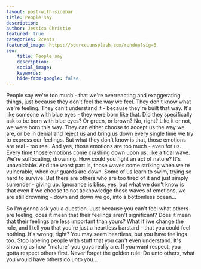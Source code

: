 ```yaml
---
layout: post-with-sidebar
title: People say
description:
author: Jessica Christie
featured: true
categories: 2cents
featured_image: https://source.unsplash.com/random?sig=8
seo: 
    title: People say
    description:
    social_image: 
    keywords: 
    hide-from-google: false
---
```


People say we're too much - that we're overreacting and exaggerating things, just because they don't feel the way we feel.
They don't know what we're feeling. They can't understand it - because they're built that way. It's like someone with blue eyes - they were born like that. Did they specifically ask to be born with blue eyes? Or green, or brown? No, right?
Like it or not, we were born this way.
They can either choose to accept us the way we are, or be in denial and reject us and bring us down every single time we try to express our feelings. But what they don't know is that, those emotions are real - too real. And yes, those emotions are too much - even for us. Every time those emotions come crashing down upon us, like a tidal wave. We're suffocating, drowning. How could you fight an act of nature? It's unavoidable. And the worst part is, those waves come striking when we're vulnerable, when our guards are down.
Some of us learn to swim, trying so hard to survive. But there are others who are too tired of it and just simply surrender - giving up. Ignorance is bliss, yes, but what we don't know is that even if we choose to not acknowledge those waves of emotions, we are still drowning - down and down we go, into a bottomless ocean...

So I'm gonna ask you a question.
Just because you can't feel what others are feeling, does it mean that their feelings aren't significant?
Does it mean that their feelings are less important than yours?
What if iwe change the role, and I tell you that you're just a heartless barstard - that you could feel nothing.
It's wrong, right? You may seem heartless, but you have feelings too.
Stop labeling people with stuff that you can't even understand. It's showing us how "mature" you guys really are.
If you want respect, you gotta respect others first.
Never forget the golden rule: Do unto others, what you would have others do unto you...